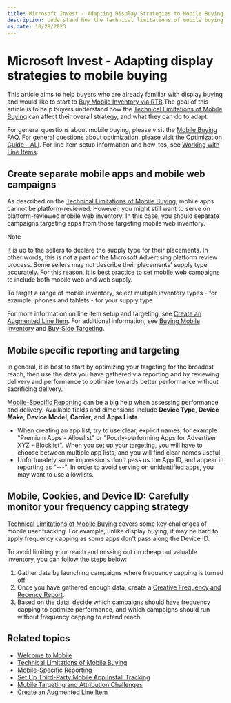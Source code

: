 ```yaml
---
title: Microsoft Invest - Adapting Display Strategies to Mobile Buying
description: Understand how the technical limitations of mobile buying affects your overall strategy and what you can do to adapt.
ms.date: 10/28/2023
---
```


# Microsoft Invest - Adapting display strategies to mobile buying

This article aims to help buyers who are already familiar with display buying and would like to start to [Buy Mobile Inventory via RTB](buy-mobile-inventory-via-rtb.md).The goal of this article is to help buyers understand how the [Technical Limitations of Mobile Buying](technical-limitations-of-mobile-buying.md) can affect their overall strategy, and what they can do to adapt.

For general questions about mobile buying, please visit the [Mobile Buying FAQ](mobile-buying-faq.md). For general questions about optimization, please visit the [Optimization Guide - ALI](optimization-guide-ali.md). For line item setup information and how-tos, see [Working with Line Items](working-with-line-items.md).

## Create separate mobile apps and mobile web campaigns

As described on the [Technical Limitations of Mobile Buying](technical-limitations-of-mobile-buying.md), mobile apps cannot be platform-reviewed. However, you might still want to serve on platform-reviewed mobile web inventory. In this case, you should separate campaigns targeting apps from those targeting mobile web inventory.

> [!NOTE]
> It is up to the sellers to declare the supply type for their placements. In other words, this is not a part of the Microsoft Advertising platform review process. Some sellers may not describe their placements' supply type accurately. For this reason, it is best practice to set mobile web campaigns to include both mobile web and web supply.

To target a range of mobile inventory, select multiple inventory types - for example, phones and tablets - for your supply type.

For more information on line item setup and targeting, see [Create an Augmented Line Item](create-an-augmented-line-item-ali.md). For additional information, see [Buying Mobile Inventory](buying-mobile-inventory.md) and [Buy-Side Targeting](buy-side-targeting.md).

## Mobile specific reporting and targeting

In general, it is best to start by optimizing your targeting for the broadest reach, then use the data you have gathered via reporting and by reviewing delivery and performance to optimize towards better performance without sacrificing delivery.

[Mobile-Specific Reporting](mobile-specific-reporting.md) can be a big help when assessing performance and delivery. Available fields and dimensions include **Device Type**, **Device Make**, **Device Model**, **Carrier**, and **Apps Lists**.

- When creating an app list, try to use clear, explicit names, for example "Premium Apps - Allowlist" or "Poorly-performing Apps for Advertiser XYZ - Blocklist". When you set up your targeting, you will have to choose between multiple app lists, and you will find clear names useful.
- Unfortunately some impressions don't pass us the App ID, and appear in reporting as "---". In order to avoid serving on unidentified    apps, you may want to use allowlists.

## Mobile, Cookies, and Device ID: Carefully monitor your frequency capping strategy

[Technical Limitations of Mobile Buying](technical-limitations-of-mobile-buying.md) covers some key challenges of mobile user tracking. For example, unlike display buying, it may be hard to apply frequency capping as some apps don't pass along the Device ID.

To avoid limiting your reach and missing out on cheap but valuable inventory, you can follow the steps below:

1. Gather data by launching campaigns where frequency capping is turned off.
1. Once you have gathered enough data, create a [Creative Frequency and Recency Report](creative-frequency-and-recency-report.md).
1. Based on the data, decide which campaigns should have frequency capping to optimize performance, and which campaigns should run without frequency capping to extend reach.

## Related topics

- [Welcome to Mobile](welcome-to-mobile.md)
- [Technical Limitations of Mobile Buying](technical-limitations-of-mobile-buying.md)
- [Mobile-Specific Reporting](mobile-specific-reporting.md)
- [Set Up Third-Party Mobile App Install Tracking](set-up-third-party-mobile-app-install-tracking.md)
- [Mobile Targeting and Attribution Challenges](mobile-targeting-and-attribution-challenges.md)
- [Create an Augmented Line Item](create-an-augmented-line-item-ali.md)
